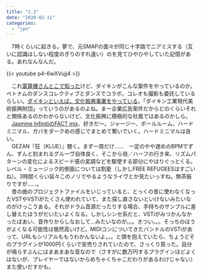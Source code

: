 ```yaml
---
title: "2.3"
date: "2020-02-11"
categories: 
  - "jpn"
---
```


　7時くらいに起きる。夢で、元SMAPの面々が同じ十字路でニアミスする（互いに認識はしない程度のぎりのすれ違い）のを見てひやひやしていた記憶がある。あれなんなんだ。

{{< youtube p4-6wXVujj4 >}}

　これ[電算機さんとこで知った](http://senotic.hatenablog.com/entry/entprcollabo)けど、ダイキンがこんな案件をやっているのか。ベトナムのダンスコレクティブとダンスでコラボ。コレオも撮影も委託しているらしい。[ダイキンといえば、文化振興事業をやっている](https://www.daikin.co.jp/csr/community/art_and_culture.html)。「ダイキン工業現代美術振興財団」っていうのがあるのよね。まー企業広告案件だからどのくらいそれと関係あるのかわからないけど、文化振興に積極的な社風ではあるのかしら。  
　[Jasmine InfinitiのFACT mix](https://www.factmag.com/2020/01/06/jasmine-infiniti-fact-mix/)、好きだ～。ジャージー、ボールルーム、ハードミニマル、ガバをダークめの感じでまとめて繋いでいく。ハードミニマルは良い。  
　GEZAN『狂（KLUE）』聴く。まず一周だけ……　一定のやや遅めのBPMでずん、ずんと刻まれるグルーヴ自体良く、そこから倍／ハーフの行き来、リズムパターンの変化によるスピード感の変調などを駆使する部分にやはりぐっとくる。レベル・ミュージック的側面については割愛（しかしFREE REFUGEESはすごいね）。3時間くらい延々このノリでやるようなライヴとか見たいっすね。無茶振りですが……。  
　昔の曲のプロジェクトファイルをいじっていると、とっくの昔に使わなくなったVSTやVSTiがたくさん使われていて、また探し直さないといけないみたいなのがけっこうある。それがドラム音源だったりする場合、手持ちのサンプルに差し替えたほうがだいたいよくなる。しかしシンセ系だと、VSTiがみつかんなかったばあい、音作りからしなおして…みたいなのが。。。きつい。。。そっちのほうがよくなる可能性は俄然高いけど。MIDIコンについてきたバンドルのVSTiがあって、URLもシリアルももうわかんないよ。。。と頭を抱えていたら、ちょうどそのプラグインが1000円くらいで安売りされていたので、さっくり買った。自分が鳴らすぶんにはまあまあな音なので（さすがに数万円するプラグインほどよくはないが、プレイヤーではないからめちゃくちゃこだわりがあるわけじゃない）また使いだすかも。
